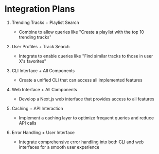 # Integration Plans

1. Trending Tracks + Playlist Search
   - Combine to allow queries like "Create a playlist with the top 10 trending tracks"

2. User Profiles + Track Search
   - Integrate to enable queries like "Find similar tracks to those in user X's favorites"

3. CLI Interface + All Components
   - Create a unified CLI that can access all implemented features

4. Web Interface + All Components
   - Develop a Next.js web interface that provides access to all features

5. Caching + API Interaction
   - Implement a caching layer to optimize frequent queries and reduce API calls

6. Error Handling + User Interface
   - Integrate comprehensive error handling into both CLI and web interfaces for a smooth user experience